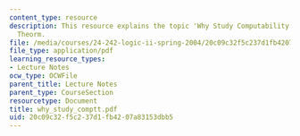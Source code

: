 ```yaml
---
content_type: resource
description: This resource explains the topic 'Why Study Computability' using Church-Turning
  Theorm.
file: /media/courses/24-242-logic-ii-spring-2004/20c09c32f5c237d1fb4207a83153dbb5_why_study_comptt.pdf
file_type: application/pdf
learning_resource_types:
- Lecture Notes
ocw_type: OCWFile
parent_title: Lecture Notes
parent_type: CourseSection
resourcetype: Document
title: why_study_comptt.pdf
uid: 20c09c32-f5c2-37d1-fb42-07a83153dbb5
---
```

